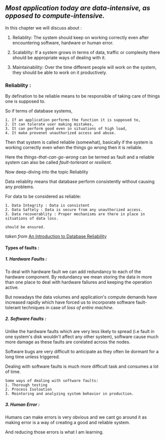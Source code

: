 ## *Most application today are data-intensive, as opposed to compute-intensive.*

In this chapter we will discuss about :

1. Reliablity: The system should keep on working correctly even after encountering software, hardware or human error.

2. Scalablity: If a system grows in terms of data, traffic or complexity there should be appropriate ways of dealing with it.

3. Maintainability: Over the time different people will work on the system, they should be able to work on it productively.


### Reliablity : 

By defination to be reliable means to be responsible of taking care of things one is supposed to.

So if terms of database systems,

    1. If an application performs the function it is supposed to,
    2. It can tolerate user making mistakes,
    3. It can perform good even in situations of high load,
    4. It make prevenet unauthorized access and abuse.

Then that system is called reliable (somewhat), basically if the system is working correctly even when the things go wrong then it is reliable.


Here the *things-that-can-go-wrong* can be termed as fault and a reliable system can also be called *fault-torlerant* or *resilient*.


Now deep-diving into the topic Reliablity

Data reliablity means that database perform consistently without causing any problems.

For data to be considered as reliable: 

    1. Data Integrity : Data is consistent 
    2. Data Saftely : Data is secure from any unauthorized access.
    3. Data recoverablity : Proper mechanisms are there in place in situations of data loss.

    should be ensured. 

*taken from*  [An Introduction to Database Reliability](https://www.bmc.com/blogs/database-reliability/)


#### Types of faults : 

##### 1. Hardware Faults : 
To deal with hardware fault we can add redundancy to each of the hardware component. By redundancy we mean storing the data in more than one place to deal with hardware faliures and keeping the operation active.

But nowadays the data volumes and application's compute demands have increased rapidly which have forced us to incorporate software fault-tolerant techniques in case of *loss of entire machine*.

##### 2. Software Faults :
Unlike the hardware faults which are very less likely to spread (i.e fault in one system's disk wouldn't affect any other system), software cause much more damage as these faults are corelated across the nodes.

Software bugs are very difficult to anticipate as they often lie dormant for a long time unless triggered.

Dealing with software faults is much more difficult task and consumes a lot of time.

    Some ways of dealing with software faults: 
    1. Thorough testing
    2. Process Isoloation
    3. Mointoring and analyzing system behavior in production.


##### 3. Human Error :
Humans can make errors is very obvious and we cant go around it as making error is a way of creating a good and reliable system. 

And reducing those errors is what I am learning.